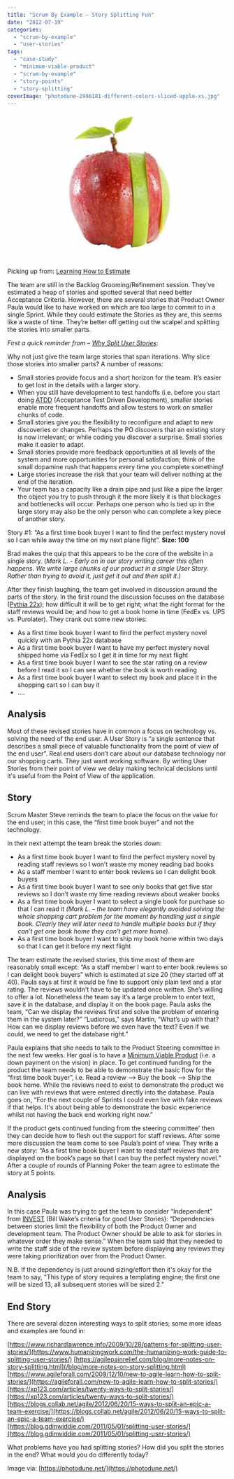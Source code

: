 ```yaml
---
title: "Scrum By Example – Story Splitting Fun"
date: "2012-07-19"
categories: 
  - "scrum-by-example"
  - "user-stories"
tags: 
  - "case-study"
  - "minimum-viable-product"
  - "scrum-by-example"
  - "story-points"
  - "story-splitting"
coverImage: "photodune-2996181-different-colors-sliced-apple-xs.jpg"
---
```


![Different colors sliced apple - image licensed from Photodune](images/photodune-2996181-different-colors-sliced-apple-xs.jpg)

Picking up from: [Learning How to Estimate](/blog/scrummaster-tales-learning-how-to-estimate.html)

The team are still in the Backlog Grooming/Refinement session. They’ve estimated a heap of stories and spotted several that need better Acceptance Criteria. However, there are several stories that Product Owner Paula would like to have worked on which are too large to commit to in a single Sprint. While they could estimate the Stories as they are, this seems like a waste of time. They’re better off getting out the scalpel and splitting the stories into smaller parts.

_First a quick reminder from – [Why Split User Stories](/blog/story-slicing-how-small-is-enough.html)_:

Why not just give the team large stories that span iterations. Why slice those stories into smaller parts? A number of reasons:

- Small stories provide focus and a short horizon for the team. It’s easier to get lost in the details with a larger story.
- When you still have development to test handoffs (i.e. before you start doing [ATDD](https://www.methodsandtools.com/archive/archive.php?id=72) (Acceptance Test Driven Development), smaller stories enable more frequent handoffs and allow testers to work on smaller chunks of code.
- Small stories give you the flexibility to reconfigure and adapt to new discoveries or changes. Perhaps the PO discovers that an existing story is now irrelevant; or while coding you discover a surprise. Small stories make it easier to adapt.
- Small stories provide more feedback opportunities at all levels of the system and more opportunities for personal satisfaction; think of the small dopamine rush that happens every time you complete something!
- Large stories increase the risk that your team will deliver nothing at the end of the iteration.
- Your team has a capacity like a drain pipe and just like a pipe the larger the object you try to push through it the more likely it is that blockages and bottlenecks will occur. Perhaps one person who is tied up in the large story may also be the only person who can complete a key piece of another story.

Story #1: “As a first time book buyer I want to find the perfect mystery novel so I can while away the time on my next plane flight”. **Size: 100**

Brad makes the quip that this appears to be the core of the website in a single story. (_Mark L. - Early on in our story writing career this often happens. We write large chunks of our product in a single User Story. Rather than trying to avoid it, just get it out and then split it.)_

After they finish laughing, the team get involved in discussion around the parts of the story. In the first round the discussion focuses on the database ([Pythia 22x](https://en.wikipedia.org/wiki/Oracle)); how difficult it will be to get right; what the right format for the staff reviews would be; and how to get a book home in time (FedEx vs. UPS vs. Purolater). They crank out some new stories:

- As a first time book buyer I want to find the perfect mystery novel quickly with an Pythia 22x database
- As a first time book buyer I want to have my perfect mystery novel shipped home via FedEx so I get it in time for my next flight
- As a first time book buyer I want to see the star rating on a review before I read it so I can see whether the book is worth reading
- As a first time book buyer I want to select my book and place it in the shopping cart so I can buy it
- ….

## Analysis

Most of these revised stories have in common a focus on technology vs. solving the need of the end user. A User Story is “a single sentence that describes a small piece of valuable functionality from the point of view of the end user”. Real end users don’t care about our database technology nor our shopping carts. They just want working software. By writing User Stories from their point of view we delay making technical decisions until it's useful from the Point of View of the application.

## Story

Scrum Master Steve reminds the team to place the focus on the value for the end user; in this case, the “first time book buyer” and not the technology.

In their next attempt the team break the stories down:

- As a first time book buyer I want to find the perfect mystery novel by reading staff reviews so I won’t waste my money reading bad books
- As a staff member I want to enter book reviews so I can delight book buyers
- As a first time book buyer I want to see only books that get five star reviews so I don’t waste my time reading reviews about weaker books
- As a first time book buyer I want to select a single book for purchase so that I can read it _(Mark L. – the team have elegantly avoided solving the whole shopping cart problem for the moment by handling just a single book. Clearly they will later need to handle multiple books but if they can’t get one book home they can’t get more home)._
- As a first time book buyer I want to ship my book home within two days so that I can get it before my next flight

The team estimate the revised stories, this time most of them are reasonably small except: “As a staff member I want to enter book reviews so I can delight book buyers” which is estimated at size 20 (they started off at 40). Paula says at first it would be fine to support only plain text and a star rating. The reviews wouldn’t have to be updated once written. She’s willing to offer a lot. Nonetheless the team say it’s a large problem to enter text, save it in the database, and display it on the book page. Paula asks the team, “Can we display the reviews first and solve the problem of entering them in the system later?” “Ludicrous,” says Martin, “What’s up with that? How can we display reviews before we even have the text? Even if we could, we need to get the database right.”

Paula explains that she needs to talk to the Product Steering committee in the next few weeks. Her goal is to have a [Minimum Viable Product](https://www.startuplessonslearned.com/2009/08/minimum-viable-product-guide.html) (i.e. a down payment on the vision) in place. To get continued funding for the product the team needs to be able to demonstrate the basic flow for the “first time book buyer”, i.e. Read a review –> Buy the book –> Ship the book home. While the reviews need to exist to demonstrate the product we can live with reviews that were entered directly into the database. Paula goes on, “For the next couple of Sprints I could even live with fake reviews if that helps. It's about being able to demonstrate the basic experience whilst not having the back end working right now.”

If the product gets continued funding from the steering committee' then they can decide how to flesh out the support for staff reviews. After some more discussion the team come to see Paula’s point of view. They write a new story: “As a first time book buyer I want to read staff reviews that are displayed on the book’s page so that I can buy the perfect mystery novel.” After a couple of rounds of Planning Poker the team agree to estimate the story at 5 points.

## Analysis

In this case Paula was trying to get the team to consider “Independent” from [INVEST](https://xp123.com/articles/invest-in-good-stories-and-smart-tasks/) (Bill Wake’s criteria for good User Stories): “Dependencies between stories limit the flexibility of both the Product Owner and development team. The Product Owner should be able to ask for stories in whatever order they make sense.” When the team said that they needed to write the staff side of the review system before displaying any reviews they were taking prioritization over from the Product Owner.

N.B. If the dependency is just around sizing/effort then it's okay for the team to say, "This type of story requires a templating engine; the first one will be sized 13, all subsequent stories will be sized 2."

## End Story

There are several dozen interesting ways to split stories; some more ideas and examples are found in:

[https://www.richardlawrence.info/2009/10/28/patterns-for-splitting-user-stories/](https://www.humanizingwork.com/the-humanizing-work-guide-to-splitting-user-stories/) [https://agilepainrelief.com/blog/more-notes-on-story-splitting.html](/blog/more-notes-on-story-splitting.html) [https://www.agileforall.com/2009/12/10/new-to-agile-learn-how-to-split-stories/](https://agileforall.com/new-to-agile-learn-how-to-split-stories/) [https://xp123.com/articles/twenty-ways-to-split-stories/](https://xp123.com/articles/twenty-ways-to-split-stories/) [https://blogs.collab.net/agile/2012/06/20/15-ways-to-split-an-epic-a-team-exercise/](https://blogs.collab.net/agile/2012/06/20/15-ways-to-split-an-epic-a-team-exercise/) [https://blog.gdinwiddie.com/2011/05/01/splitting-user-stories/](https://blog.gdinwiddie.com/2011/05/01/splitting-user-stories/)

What problems have you had splitting stories? How did you split the stories in the end? What would you do differently today?

Image via: [https://photodune.net/](https://photodune.net/)
